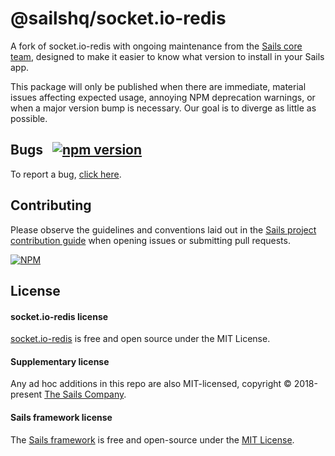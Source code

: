 # @sailshq/socket.io-redis

A fork of socket.io-redis with ongoing maintenance from the [Sails core team](http://sailsjs.com/about), designed to make it easier to know what version to install in your Sails app.

This package will only be published when there are immediate, material issues affecting expected usage, annoying NPM deprecation warnings, or when a major version bump is necessary.  Our goal is to diverge as little as possible.

## Bugs &nbsp; [![npm version](https://badge.fury.io/js/%40sailshq%2Fsocket.io-redis.svg)](https://badge.fury.io/js/%40sailshq%2Fsocket.io-redis)

To report a bug, [click here](http://sailsjs.com/bugs).

## Contributing

Please observe the guidelines and conventions laid out in the [Sails project contribution guide](http://sailsjs.com/documentation/contributing) when opening issues or submitting pull requests.

[![NPM](https://nodei.co/npm/@sailshq/socket.io-redis.png)](http://npmjs.com/package/@sailshq/socket.io-redis)

## License

#### socket.io-redis license

[socket.io-redis](https://npmjs.com/package/socket.io-redis) is free and open source under the MIT License.

#### Supplementary license

Any ad hoc additions in this repo are also MIT-licensed, copyright &copy; 2018-present [The Sails Company](http://sailsjs.com/about).

#### Sails framework license

The [Sails framework](https://sailsjs.com) is free and open-source under the [MIT License](http://sailsjs.com/license).
